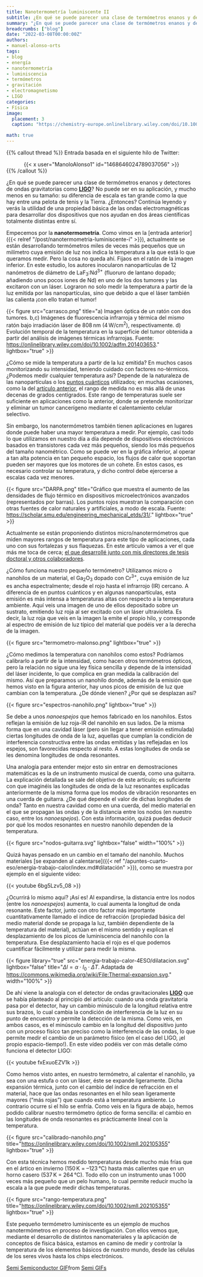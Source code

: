 ```yaml
---
title: Nanotermometría luminiscente II
subtitle: ¿En qué se puede parecer una clase de termómetros enanos y detectores de ondas gravitatorias como LIGO?
summary: "¿En qué se puede parecer una clase de termómetros enanos y detectores de ondas gravitatorias como LIGO?"
breadcrumbs: ["blog"]
date: "2022-03-08T00:00:00Z"
authors:
- manuel-alonso-orts
tags:
- blog
- energía
- nanotermometría
- luminiscencia
- termómetros
- gravitación
- electromagnetismo
- LIGO
categories:
- Física
image:
  placement: 3
  caption: "https://chemistry-europe.onlinelibrary.wiley.com/doi/10.1002/cphc.201500753"

math: true
---
```


{{% callout thread %}}
Entrada basada en el siguiente hilo de Twitter:
<div align="center">
{{< x user="ManoloAlonso1" id="1468646024789037056" >}}
</div>
{{% /callout %}}

¿En qué se puede parecer una clase de termómetros enanos y detectores de ondas gravitatorias como [**LIGO**](https://es.wikipedia.org/wiki/LIGO)? No puede ser en su aplicación, y mucho menos en su tamaño: su diferencia de escala es tan grande como la que hay entre una pelota de tenis y la Tierra. ¿Entonces? Continúa leyendo y verás la utilidad de una propiedad básica de las ondas electromagnéticas para desarrollar dos dispositivos que nos ayudan en dos áreas científicas totalmente distintas entre sí.

Empecemos por la **nanotermometría**. Como vimos en la [entrada anterior]({{< relref "/post/nanotermometria-luminiscente-i" >}}), actualmente se están desarrollando termómetros miles de veces más pequeños que un milímetro cuya emisión de luz nos indica la temperatura a la que está lo que queramos medir. Pero la cosa no queda ahí. Fijaos en el ratón de la imagen inferior. En este estudio, los autores inocularon nanopartículas de 12 nanómetros de diámetro de LaF<sub>3</sub>:Nd<sup>3+</sup> (fluoruro de lantano dopado; añadiendo unos pocos iones de Nd) en uno de los dos tumores y las excitaron con un láser. Lograron no solo medir la temperatura a partir de la luz emitida por las nanopartículas, sino que debido a que el láser también las calienta ¡con ello tratan el tumor!

{{< figure src="carrasco.png" title="a) Imagen óptica de un ratón con dos tumores. b,c) Imágenes de fluorescencia infrarroja y térmica del mismo ratón bajo irradiación láser de 808&thinsp;nm (4&thinsp;W/cm<sup>2</sup>), respectivamente. d) Evolución temporal de la temperatura en la superficie del tumor obtenida a partir del análisis de imágenes térmicas infrarrojas. Fuente: https://onlinelibrary.wiley.com/doi/10.1002/adfm.201403653." lightbox="true" >}}

¿Cómo se mide la temperatura a partir de la luz emitida? En muchos casos monitorizando su intensidad, teniendo cuidado con factores no-térmicos. ¿Podemos medir cualquier temperatura así? Depende de la naturaleza de las nanopartículas o los [puntos cuánticos](https://es.wikipedia.org/wiki/Punto_cuántico) utilizados; en muchas ocasiones, como la del [artículo anterior](https://onlinelibrary.wiley.com/doi/10.1002/adfm.201403653), el rango de medida no es más allá de unas decenas de grados centígrados. Este rango de temperaturas suele ser suficiente en aplicaciones como la anterior, donde se pretende monitorizar y eliminar un tumor cancerígeno mediante el calentamiento celular selectivo.

Sin embargo, los nanotermómetros también tienen aplicaciones en lugares donde puede haber una mayor temperatura a medir. Por ejemplo, casi todo lo que utilizamos en nuestro día a día depende de dispositivos electrónicos basados en transistores cada vez más pequeños, siendo los más pequeños del tamaño nanométrico. Como se puede ver en la gráfica inferior, al operar a tan alta potencia en tan pequeño espacio, los flujos de calor que soportan pueden ser mayores que los motores de un cohete. En estos casos, es necesario controlar su temperatura, y dicho control debe ejercerse a escalas cada vez menores.

{{< figure src="DARPA.png" title="Gráfico que muestra el aumento de las densidades de flujo térmico en dispositivos microelectrónicos avanzados (representados por barras). Los puntos rojos muestran la comparación con otras fuentes de calor naturales y artificiales, a modo de escala. Fuente: https://scholar.smu.edu/engineering_mechanical_etds/31/." lightbox="true" >}}

Actualmente se están proponiendo distintos micro/nanotermómetros que miden mayores rangos de temperatura para este tipo de aplicaciones, cada uno con sus fortalezas y sus flaquezas. En este artículo vamos a ver el que más me toca de cerca; [el que desarrollé junto con mis directores de tesis doctoral y otros colaboradores](https://onlinelibrary.wiley.com/doi/10.1002/smll.202105355).

¿Cómo funciona nuestro pequeño termómetro? Utilizamos micro o nanohilos de un material, el Ga<sub>2</sub>O<sub>3</sub> dopado con Cr<sup>3+</sup>, cuya emisión de luz es ancha espectralmente; desde el rojo hasta el infrarrojo (IR) cercano. A diferencia de en puntos cuánticos y en algunas nanopartículas, esta emisión es más intensa a temperaturas altas con respecto a la temperatura ambiente. Aquí veis una imagen de uno de ellos depositado sobre un sustrato, emitiendo luz roja al ser excitado con un láser ultravioleta. Es decir, la luz roja que veis en la imagen la emite el propio hilo, y corresponde al espectro de emisión de luz típico del material que podéis ver a la derecha de la imagen.

{{< figure src="termometro-malonso.png" lightbox="true" >}}

¿Cómo medimos la temperatura con nanohilos como estos? Podríamos calibrarlo a partir de la intensidad, como hacen otros termómetros ópticos, pero la relación no sigue una ley física sencilla y depende de la intensidad del láser incidente, lo que complica en gran medida la calibración del mismo. Así que preparamos un nanohilo donde, además de la emisión que hemos visto en la figura anterior, hay unos picos de emisión de luz que cambian con la temperatura. ¿De dónde vienen? ¿Por qué se desplazan así?

{{< figure src="espectros-nanohilo.png" lightbox="true" >}}

Se debe a unos *nanoespejos* que hemos fabricado en los nanohilos. Estos reflejan la emisión de luz roja-IR del nanohilo en sus lados. De la misma forma que en una cavidad láser (pero sin llegar a tener emisión estimulada) ciertas longitudes de onda de la luz, aquellas que cumplan la condición de interferencia constructiva entre las ondas emitidas y las reflejadas en los espejos, son favorecidas respecto al resto. A estas longitudes de onda se les denomina longitudes de onda resonantes.

Una analogía para entender mejor esto sin entrar en demostraciones matemáticas es la de un instrumento musical de cuerda, como una guitarra. La explicación detallada se sale del objetivo de este artículo; es suficiente con que imaginéis las longitudes de onda de la luz resonantes explicadas anteriormente de la misma forma que los modos de vibración resonantes en una cuerda de guitarra. ¿De qué depende el valor de dichas longitudes de onda? Tanto en nuestra cavidad como en una cuerda, del medio material en el que se propagan las ondas y de la distancia entre los nodos (en nuestro caso, entre los *nanoespejos*). Con esta información, quizá puedas deducir por qué los modos resonantes en nuestro nanohilo dependen de la temperatura.

{{< figure src="nodos-guitarra.svg" lightbox="false" width="100%" >}}

Quizá hayas pensado en un cambio en el tamaño del nanohilo. Muchos materiales [se expanden al calentarse]({{< ref "/apuntes-cuarto-eso/energia-trabajo-calor/index.md#dilatación" >}}), como se muestra por ejemplo en el siguiente vídeo:

{{< youtube 6bg5Lzv5_08 >}}

¿Ocurrirá lo mismo aquí? ¡Así es! Al expandirse, la distancia entre los nodos (entre los *nanoespejos*) aumenta, lo cual aumenta la longitud de onda resonante. Este factor, junto con otro factor más importante cuantitativamente llamado el índice de refracción (propiedad básica del medio material donde se propaga la luz, también dependiente de la temperatura del material), actúan en el mismo sentido y explican el desplazamiento de los picos de luminiscencia del nanohilo con la temperatura. Ese desplazamiento hacia el rojo es el que podemos cuantificar fácilmente y utilizar para medir la misma.

{{< figure library="true" src="energia-trabajo-calor-4ESO/dilatacion.svg" lightbox="false" title="$\Delta l = \alpha\cdot l_0\cdot \Delta T$. Adaptada de https://commons.wikimedia.org/wiki/File:Thermal-expansion.svg." width="100%" >}}

De ahí viene la analogía con el detector de ondas gravitacionales [**LIGO**](https://es.wikipedia.org/wiki/LIGO) que se había planteado al principio del artículo: cuando una onda gravitatoria pasa por el detector, hay un cambio minúsculo de la longitud relativa entre sus brazos, lo cual cambia la condición de interferencia de la luz en su punto de encuentro y permite la detección de la misma. Como veis, en ambos casos, es el minúsculo cambio en la longitud del dispositivo junto con un proceso físico tan preciso como la interferencia de las ondas, lo que permite medir el cambio de un parámetro físico (en el caso del LIGO, ¡el propio espacio-tiempo!). En este vídeo podéis ver con más detalle cómo funciona el detector LIGO:

{{< youtube fxExuoEZV1k >}}

Como hemos visto antes, en nuestro termómetro, al calentar el nanohilo, ya sea con una estufa o con un láser, éste se expande ligeramente. Dicha expansión térmica, junto con el cambio del índice de refracción en el material, hace que las ondas resonantes en el hilo sean ligeramente mayores (“más rojas”) que cuando está a temperatura ambiente. Lo contrario ocurre si el hilo se enfría. Como veis en la figura de abajo, hemos podido calibrar nuestro termómetro óptico de forma sencilla: el cambio en las longitudes de onda resonantes es prácticamente lineal con la temperatura.

{{< figure src="calibrado-nanohilo.png" title="https://onlinelibrary.wiley.com/doi/10.1002/smll.202105355" lightbox="true" >}}

Con esta técnica hemos medido temperaturas desde mucho más frías que en el ártico en invierno (150&thinsp;K = –123&thinsp;&deg;C) hasta más calientes que en un horno casero (537&thinsp;K = 264&thinsp;&deg;C). Todo ello con un instrumento unas 1&thinsp;000 veces más pequeño que un pelo humano, lo cual permite reducir mucho la escala a la que puede medir dichas temperaturas.

{{< figure src="rango-temperatura.png" title="https://onlinelibrary.wiley.com/doi/10.1002/smll.202105355" lightbox="true" >}}

Este pequeño termómetro luminiscente es un ejemplo de muchos nanotermómetros en proceso de investigación. Con ellos vemos que, mediante el desarrollo de distintos nanomateriales y la aplicación de conceptos de física básica, estamos en camino de medir y controlar la temperatura de los elementos básicos de nuestro mundo, desde las células de los seres vivos hasta los chips electrónicos.

<div class="tenor-gif-embed" data-postid="19286031" data-share-method="host" data-aspect-ratio="1.83908" data-width="100%"><a href="https://tenor.com/view/semi-semiconductor-microfluidics-etch-gif-19286031">Semi Semiconductor GIF</a>from <a href="https://tenor.com/search/semi-gifs">Semi GIFs</a></div> <script type="text/javascript" async src="https://tenor.com/embed.js"></script>